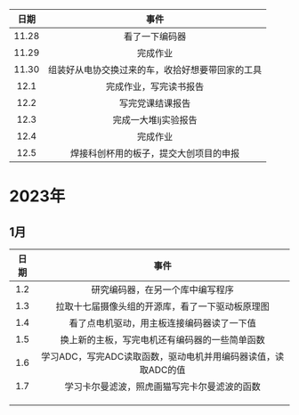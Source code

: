 | 日期  |                       事件                       |
| :---: | :----------------------------------------------: |
| 11.28 |                  看了一下编码器                  |
| 11.29 |                     完成作业                     |
| 11.30 | 组装好从电协交换过来的车，收拾好想要带回家的工具 |
| 12.1  |              完成作业，写完读书报告              |
| 12.2  |                 写完党课结课报告                 |
| 12.3  |               完成一大堆lj实验报告               |
| 12.4  |                     完成作业                     |
| 12.5  |      焊接科创杯用的板子，提交大创项目的申报      |

# 2023年

## 1月

| 日期 |                             事件                             |
| :--: | :----------------------------------------------------------: |
| 1.2  |               研究编码器，在另一个库中编写程序               |
| 1.3  |       拉取十七届摄像头组的开源库，看了一下驱动板原理图       |
| 1.4  |          看了点电机驱动，用主板连接编码器读了一下值          |
| 1.5  |        换上新的主板，写完电机还有编码器的一些简单函数        |
| 1.6  | 学习ADC，写完ADC读取函数，驱动电机并用编码器读值，读取ADC的值 |
| 1.7  |         学习卡尔曼滤波，照虎画猫写完卡尔曼滤波的函数         |
|      |                                                              |
|      |                                                              |
|      |                                                              |
